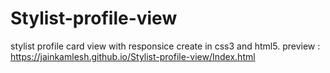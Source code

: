 # Stylist-profile-view
stylist profile card view with responsice create in css3 and html5.
preview : https://jainkamlesh.github.io/Stylist-profile-view/Index.html

